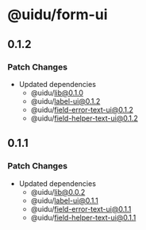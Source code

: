 # @uidu/form-ui

## 0.1.2

### Patch Changes

- Updated dependencies
  - @uidu/lib@0.1.0
  - @uidu/label-ui@0.1.2
  - @uidu/field-error-text-ui@0.1.2
  - @uidu/field-helper-text-ui@0.1.2

## 0.1.1

### Patch Changes

- Updated dependencies
  - @uidu/lib@0.0.2
  - @uidu/label-ui@0.1.1
  - @uidu/field-error-text-ui@0.1.1
  - @uidu/field-helper-text-ui@0.1.1
